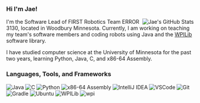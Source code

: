 ### Hi I'm Jae!
<img alt="Jae's GitHub Stats" src="https://github-readme-stats.vercel.app/api?username=jcsong06&show_icons=true&theme=github_dark&hide=stars" align="right">

I'm the Software Lead of FIRST Robotics Team ERROR 3130, located in Woodbury Minnesota. Currently, I am working on teaching my team's software members and coding robots using Java and the [WPILib](https://github.com/wpilibsuite) software library.

I have studied computer science at the University of Minnesota for the past two years, learning Python, Java, C, and x86-64 Assembly.

### Languages, Tools, and Frameworks
![Java](https://img.shields.io/badge/java-orange?style=for-the-badge&logoColor=orange&color=446879)
![C](https://img.shields.io/badge/C-red?style=for-the-badge&logo=C&logoColor=white&color=%23044F88)
![Python](https://img.shields.io/badge/python-blue?style=for-the-badge&logo=python&logoColor=FFD43B&color=blue)
![x86-64 Assembly](https://img.shields.io/badge/assembly-black?style=for-the-badge&label=x86-64&labelColor=242526&color=18191A)
![IntelliJ IDEA](https://img.shields.io/badge/IntelliJ%20IDEA-blue?style=for-the-badge&logo=intellij%20idea&logoColor=black&color=%23FE315D)
![VSCode](https://img.shields.io/badge/vscode-blue?style=for-the-badge&logo=Visual%20Studio%20Code&logoColor=white&color=%230078d7)
![Git](https://img.shields.io/badge/git-%23F05033.svg?style=for-the-badge&logo=git&logoColor=white)
![Gradle](https://img.shields.io/badge/Gradle-06A0CE?logo=Gradle&labelColor=02303A&style=for-the-badge)
![Ubuntu](https://img.shields.io/badge/ubuntu-orange?style=for-the-badge&logo=ubuntu&logoColor=white&color=%23E95420)
![WPILib](https://img.shields.io/badge/WPI%20Robotics%20Library-blue?style=for-the-badge&logo=first&logoColor=white&color=%23ED1C24)
![wpi](https://img.shields.io/badge/wpi-red?color=white&link=https%3A%2F%2Fdocs.wpilib.org%2Fen%2Fstable%2Findex.html)


<!--
**jcsong06/jcsong06** is a ✨ _special_ ✨ repository because its `README.md` (this file) appears on your GitHub profile.

Here are some ideas to get you started:

- 🔭 I’m currently working on ...
- 🌱 I’m currently learning ...
- 👯 I’m looking to collaborate on ...
- 🤔 I’m looking for help with ...
- 💬 Ask me about ...
- 📫 How to reach me: ...
- 😄 Pronouns: ...
- ⚡ Fun fact: ...
-->
